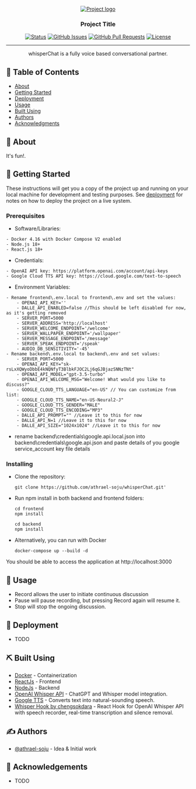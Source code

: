 <p align="center">
  <a href="" rel="noopener">
 <img src="https://github.com/athrael-soju/whisperChat/blob/main/Landing-s.png" alt="Project logo"></a>
</p>

<h3 align="center">Project Title</h3>

<div align="center">

[![Status](https://img.shields.io/badge/status-active-success.svg)]()
[![GitHub Issues](https://img.shields.io/github/issues/athrael-soju/whisperChat)](https://github.com/athrael-soju/whisperChat/issues)
[![GitHub Pull Requests](https://img.shields.io/github/issues-pr/athrael-soju/whisperChat)](https://img.shields.io/github/issues-pr/athrael-soju/whisperChat)
[![License](https://img.shields.io/badge/license-MIT-blue.svg)](/LICENSE)

</div>

---

<p align="center"> whisperChat is a fully voice based conversational partner.
    <br> 
</p>

## 📝 Table of Contents

- [About](#about)
- [Getting Started](#getting_started)
- [Deployment](#deployment)
- [Usage](#usage)
- [Built Using](#built_using)
- [Authors](#authors)
- [Acknowledgments](#acknowledgement)

## 🧐 About <a name = "about"></a>

It's fun!.

## 🏁 Getting Started <a name = "getting_started"></a>

These instructions will get you a copy of the project up and running on your local machine for development and testing purposes. See [deployment](#deployment) for notes on how to deploy the project on a live system.

### Prerequisites

- Software/Libraries:
```
- Docker 4.16 with Docker Compose V2 enabled
- Node.js 18+
- React.js 18+
```
- Credentials:
```
- OpenAI API key: https://platform.openai.com/account/api-keys
- Google Cloud TTS API key: https://cloud.google.com/text-to-speech
```
- Environment Variables:
```
- Rename frontend\.env.local to frontend\.env and set the values:
    - OPENAI_API_KEY=''
    - DALLE_API_ENABLED=false //This should be left disabled for now, as it's getting removed
    - SERVER_PORT=5000
    - SERVER_ADDRESS='http://localhost'
    - SERVER_WELCOME_ENDPOINT='/welcome'
    - SERVER_WALLPAPER_ENDPOINT='/wallpaper'
    - SERVER_MESSAGE_ENDPOINT='/message'
    - SERVER_SPEAK_ENDPOINT='/speak'
    - AUDIO_DB_SENSITIVITY='-45'
- Rename backend\.env.local to backend\.env and set values:
    - SERVER_PORT=5000
    - OPENAI_API_KEY="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"
    - OPENAI_API_MODEL="gpt-3.5-turbo"
    - OPENAI_API_WELCOME_MSG="Welcome! What would you like to discuss?"
    - GOOGLE_CLOUD_TTS_LANGUAGE="en-US" // You can customize from list: 
    - GOOGLE_CLOUD_TTS_NAME="en-US-Neural2-J"	
    - GOOGLE_CLOUD_TTS_GENDER="MALE"
    - GOOGLE_CLOUD_TTS_ENCODING="MP3"
    - DALLE_API_PROMPT="" //Leave it to this for now
    - DALLE_API_N=1 //Leave it to this for now
    - DALLE_API_SIZE="1024x1024" //Leave it to this for now
```
- rename backend\credentials\google.api.local.json into backend\credentials\google.api.json and paste details of you google service_account key file details

### Installing

- Clone the repository:
  ```
  git clone https://github.com/athrael-soju/whisperChat.git'
  ```
- Run npm install in both backend and frontend folders:
  ```
  cd frontend
  npm install 

  cd backend
  npm install   
  ```
- Alternatively, you can run with Docker
  ```
  docker-compose up --build -d
  ```

You should be able to access the application at http://localhost:3000

## 🎈 Usage <a name="usage"></a>

- Record allows the user to initiate continuous discussion
- Pause will pause recording, but pressing Record again will resume it.
- Stop will stop the ongoing discussion.

## 🚀 Deployment <a name = "deployment"></a>

- TODO

## ⛏️ Built Using <a name = "built_using"></a>

- [Docker](https://www.docker.com/) - Containerization
- [ReactJs](https://react.dev/) - Frontend
- [NodeJs](https://nodejs.org/en/) - Backend
- [OpenAI Whisper API](https://openai.com/blog/introducing-chatgpt-and-whisper-apis) - ChatGPT and Whisper model integration.
- [Google TTS](https://cloud.google.com/text-to-speech/) - Converts text into natural-sounding speech.
- [Whisper Hook by chengsokdara](https://github.com/chengsokdara/use-whisper) - React Hook for OpenAI Whisper API with speech recorder, real-time transcription and silence removal.

## ✍️ Authors <a name = "authors"></a>

- [@athrael-soju](https://github.com/athrael-soju) - Idea & Initial work

## 🎉 Acknowledgements <a name = "acknowledgement"></a>

- TODO
